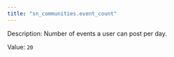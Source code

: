 ```yaml
---
title: "sn_communities.event_count"
---
```


Description: Number of events a user can post per day.

Value: `20`